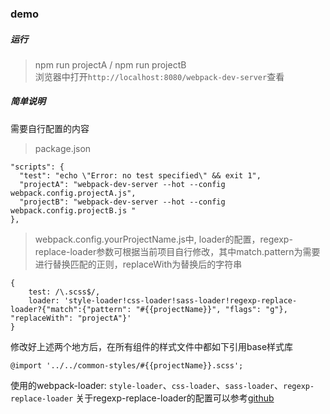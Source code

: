 ### demo

##### 运行
> npm run projectA / npm run projectB  
浏览器中打开`http://localhost:8080/webpack-dev-server`查看


##### 简单说明

需要自行配置的内容

> package.json


```
"scripts": {
  "test": "echo \"Error: no test specified\" && exit 1",
  "projectA": "webpack-dev-server --hot --config webpack.config.projectA.js",
  "projectB": "webpack-dev-server --hot --config webpack.config.projectB.js "
},
```
> webpack.config.yourProjectName.js中, loader的配置，regexp-replace-loader参数可根据当前项目自行修改，其中match.pattern为需要进行替换匹配的正则，replaceWith为替换后的字符串

```
{
    test: /\.scss$/,
    loader: 'style-loader!css-loader!sass-loader!regexp-replace-loader?{"match":{"pattern": "#{{projectName}}", "flags": "g"}, "replaceWith": "projectA"}'
}
```

修改好上述两个地方后，在所有组件的样式文件中都如下引用base样式库
```
@import '../../common-styles/#{{projectName}}.scss';
```


使用的webpack-loader: `style-loader`、`css-loader`、`sass-loader`、`regexp-replace-loader`
关于regexp-replace-loader的配置可以参考[github](https://github.com/EventMobi/regexp-replace-loader)
